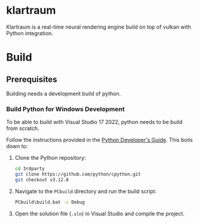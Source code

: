 # klartraum
Klartraum is a real-time neural rendering engine build on top of vulkan with Python integration.


# Build
## Prerequisites
Building needs a development build of python.

### Build Python for Windows Development

To be able to build with Visual Studio 17 2022, python needs to be build from scratch.

Follow the instructions provided in the [Python Developer's Guide](https://devguide.python.org/getting-started/setup-building/). This boils down to:

1. Clone the Python repository:
    ```sh
    cd 3rdparty
    git clone https://github.com/python/cpython.git
    git checkout v3.12.8
    ```

2. Navigate to the `PCbuild` directory and run the build script:
    ```sh
    PCbuild\build.bat -c Debug
    ```

3. Open the solution file (`.sln`) in Visual Studio and compile the project.


